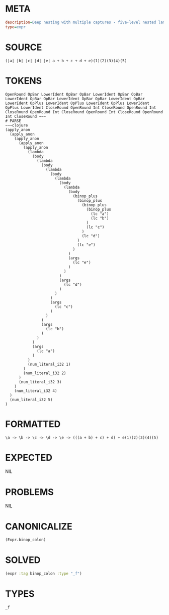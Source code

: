 # META
~~~ini
description=Deep nesting with multiple captures - five-level nested lambda captures from all outer levels
type=expr
~~~
# SOURCE
~~~roc
(|a| |b| |c| |d| |e| a + b + c + d + e)(1)(2)(3)(4)(5)
~~~
# TOKENS
~~~text
OpenRound OpBar LowerIdent OpBar OpBar LowerIdent OpBar OpBar LowerIdent OpBar OpBar LowerIdent OpBar OpBar LowerIdent OpBar LowerIdent OpPlus LowerIdent OpPlus LowerIdent OpPlus LowerIdent OpPlus LowerIdent CloseRound OpenRound Int CloseRound OpenRound Int CloseRound OpenRound Int CloseRound OpenRound Int CloseRound OpenRound Int CloseRound ~~~
# PARSE
~~~clojure
(apply_anon
  (apply_anon
    (apply_anon
      (apply_anon
        (apply_anon
          (lambda
            (body
              (lambda
                (body
                  (lambda
                    (body
                      (lambda
                        (body
                          (lambda
                            (body
                              (binop_plus
                                (binop_plus
                                  (binop_plus
                                    (binop_plus
                                      (lc "a")
                                      (lc "b")
                                    )
                                    (lc "c")
                                  )
                                  (lc "d")
                                )
                                (lc "e")
                              )
                            )
                            (args
                              (lc "e")
                            )
                          )
                        )
                        (args
                          (lc "d")
                        )
                      )
                    )
                    (args
                      (lc "c")
                    )
                  )
                )
                (args
                  (lc "b")
                )
              )
            )
            (args
              (lc "a")
            )
          )
          (num_literal_i32 1)
        )
        (num_literal_i32 2)
      )
      (num_literal_i32 3)
    )
    (num_literal_i32 4)
  )
  (num_literal_i32 5)
)
~~~
# FORMATTED
~~~roc
\a -> \b -> \c -> \d -> \e -> (((a + b) + c) + d) + e(1)(2)(3)(4)(5)
~~~
# EXPECTED
NIL
# PROBLEMS
NIL
# CANONICALIZE
~~~clojure
(Expr.binop_colon)
~~~
# SOLVED
~~~clojure
(expr :tag binop_colon :type "_f")
~~~
# TYPES
~~~roc
_f
~~~
